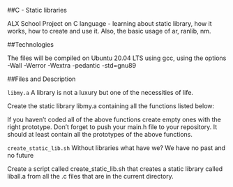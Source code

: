 ##C - Static libraries

ALX School Project on C language - learning about static library, how it works, how to create and use it. Also, the basic usage of ar, ranlib, nm.

##Technologies

The files will be compiled on Ubuntu 20.04 LTS using gcc, using the options -Wall -Werror -Wextra -pedantic -std=gnu89

##Files and Description

`libmy.a` A library is not a luxury but one of the necessities of life.

Create the static library libmy.a containing all the functions listed below:

If you haven’t coded all of the above functions create empty ones with the right prototype.
Don’t forget to push your main.h file to your repository. It should at least contain all the prototypes of the above functions.

`create_static_lib.sh` Without libraries what have we? We have no past and no future

Create a script called create_static_lib.sh that creates a static library called liball.a from all the .c files that are in the current directory.

